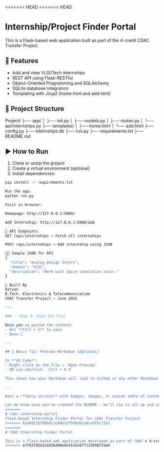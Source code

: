 <<<<<<< HEAD
<<<<<<< HEAD
# Internship/Project Finder Portal

This is a Flask-based web application built as part of the 4-credit CDAC Transfer Project.

## 📌 Features

- Add and view VLSI/Tech internships
- REST API using Flask-RESTful
- Object-Oriented Programming and SQLAlchemy
- SQLite database integration
- Templating with Jinja2 (home.html and add.html)

## 📂 Project Structure

Project/
├── app/
│ ├── init.py
│ ├── models.py
│ ├── routes.py
│ └── api/internships.py
├── templates/
│ ├── home.html
│ └── add.html
├── config.py
├── internships.db
├── run.py
├── requirements.txt
├── README.md


## ▶️ How to Run

1. Clone or unzip the project
2. Create a virtual environment (optional)
3. Install dependencies:

```bash
pip install -r requirements.txt

Run the app:
python run.py

Visit in browser:

Homepage: http://127.0.0.1:5000/

Add Internship: http://127.0.0.1:5000/add

🔁 API Endpoints
GET /api/internships → Fetch all internships

POST /api/internships → Add internship using JSON

🧑‍💻 Sample JSON for API
{
  "title": "Analog Design Intern",
  "domain": "VLSI",
  "description": "Work with Spice simulation tools."
}

🙋 Built By
Aaryan
B.Tech. Electronics & Telecommunication
CDAC Transfer Project – June 2025

---

### ✅ Step 4: Save the file

Once you've pasted the content:
- Hit **Ctrl + S** to save
- Done 🎯

---

## 🧠 Bonus Tip: Preview Markdown (Optional)

In **VS Code**:
- Right click on the file → `Open Preview`
- OR use shortcut: `Ctrl + K V`

This shows how your Markdown will look in GitHub or any other Markdown viewer.

---

Want a **fancy version** with badges, images, or custom table of contents? I can help with that too.

Let me know once you’ve created the README — we’ll zip it all up and call it done ✅🧳
=======
# cdac-internship-portal
Flask-based Internship Finder Portal for CDAC Transfer Project
>>>>>>> 62e0d21b708b013c8db1d7558eb2a9ce9fbc3163
=======
# CDAC Internship Finder Portal

This is a Flask-based web application developed as part of CDAC's 4-credit transfer project. It includes internship listings, add/view features, and database integration.
>>>>>>> e7f6374541d1838499e9e5535e87f115098f33e0
